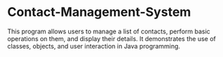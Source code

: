# Contact-Management-System
This program allows users to manage a list of contacts, perform basic operations on them, and display their details. It demonstrates the use of classes, objects, and user interaction in Java programming.
